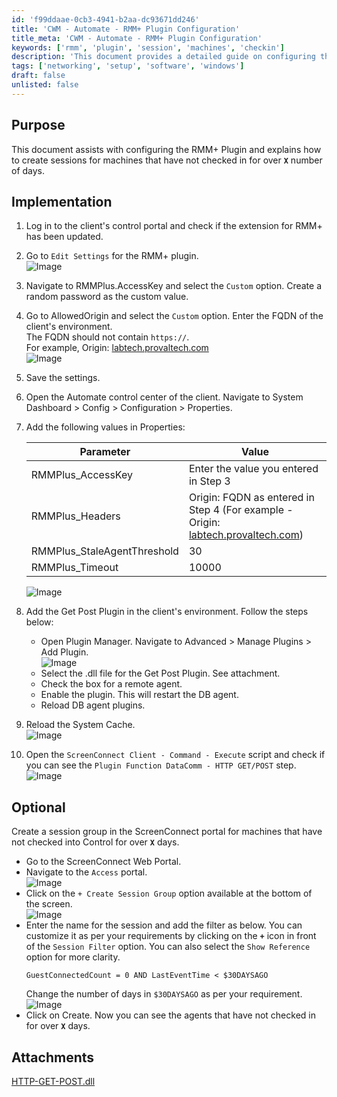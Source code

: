 ```yaml
---
id: 'f99ddaae-0cb3-4941-b2aa-dc93671dd246'
title: 'CWM - Automate - RMM+ Plugin Configuration'
title_meta: 'CWM - Automate - RMM+ Plugin Configuration'
keywords: ['rmm', 'plugin', 'session', 'machines', 'checkin']
description: 'This document provides a detailed guide on configuring the RMM+ Plugin, including steps to create sessions for machines that have not checked in for a specified number of days. It covers the necessary settings in the client control portal and the Automate control center, ensuring a seamless integration and management of remote sessions.'
tags: ['networking', 'setup', 'software', 'windows']
draft: false
unlisted: false
---
```


## Purpose

This document assists with configuring the RMM+ Plugin and explains how to create sessions for machines that have not checked in for over **`X`** number of days.

## Implementation

1. Log in to the client's control portal and check if the extension for RMM+ has been updated.

2. Go to `Edit Settings` for the RMM+ plugin.  
   ![Image](../../../static/img/CWM---Automate---RMM+-Plugin-Configuration/image_1.png)

3. Navigate to RMMPlus.AccessKey and select the `Custom` option. Create a random password as the custom value.

4. Go to AllowedOrigin and select the `Custom` option. Enter the FQDN of the client's environment.  
   The FQDN should not contain `https://`.  
   For example, Origin: [labtech.provaltech.com](http://labtech.provaltech.com)  
   ![Image](../../../static/img/CWM---Automate---RMM+-Plugin-Configuration/image_2.png)

5. Save the settings.

6. Open the Automate control center of the client. Navigate to System Dashboard > Config > Configuration > Properties.

7. Add the following values in Properties:  

   | Parameter                       | Value                                                                                      |
   |---------------------------------|--------------------------------------------------------------------------------------------|
   | RMMPlus_AccessKey               | Enter the value you entered in Step 3                                                     |
   | RMMPlus_Headers                 | Origin: FQDN as entered in Step 4 (For example - Origin: [labtech.provaltech.com](http://labtech.provaltech.com)) |
   | RMMPlus_StaleAgentThreshold     | 30                                                                                         |
   | RMMPlus_Timeout                 | 10000                                                                                      |  
   ![Image](../../../static/img/CWM---Automate---RMM+-Plugin-Configuration/image_3.png)

8. Add the Get Post Plugin in the client's environment. Follow the steps below:  
   - Open Plugin Manager. Navigate to Advanced > Manage Plugins > Add Plugin.  
     ![Image](../../../static/img/CWM---Automate---RMM+-Plugin-Configuration/image_4.png)  
   - Select the .dll file for the Get Post Plugin. See attachment.  
   - Check the box for a remote agent.  
   - Enable the plugin. This will restart the DB agent.  
   - Reload DB agent plugins.

9. Reload the System Cache.  
   ![Image](../../../static/img/CWM---Automate---RMM+-Plugin-Configuration/image_5.png)

10. Open the `ScreenConnect Client - Command - Execute` script and check if you can see the `Plugin Function DataComm - HTTP GET/POST` step.  
    ![Image](../../../static/img/CWM---Automate---RMM+-Plugin-Configuration/image_6.png)

## Optional

Create a session group in the ScreenConnect portal for machines that have not checked into Control for over **`X`** days.  
- Go to the ScreenConnect Web Portal.  
- Navigate to the `Access` portal.  
  ![Image](../../../static/img/CWM---Automate---RMM+-Plugin-Configuration/image_7.png)  
- Click on the `+ Create Session Group` option available at the bottom of the screen.  
  ![Image](../../../static/img/CWM---Automate---RMM+-Plugin-Configuration/image_8.png)  
- Enter the name for the session and add the filter as below. You can customize it as per your requirements by clicking on the **`+`** icon in front of the `Session Filter` option. You can also select the `Show Reference` option for more clarity.  
  ```
  GuestConnectedCount = 0 AND LastEventTime < $30DAYSAGO
  ```  
  Change the number of days in `$30DAYSAGO` as per your requirement.  
  ![Image](../../../static/img/CWM---Automate---RMM+-Plugin-Configuration/image_9.png)  
- Click on Create. Now you can see the agents that have not checked in for over **`X`** days.
## Attachments
[HTTP-GET-POST.dll](<..\..\..\static\attachments\itg\9770217\HTTP-GET-POST.dll>)
